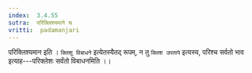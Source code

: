 ```yaml
---
index:  3.4.55
sutra:  परिक्लिश्यमाने च
vritti:  padamanjari
---
```


परिक्लिश्यमान इति । `क्लिशू विबाधने` इत्येतस्यैतद् रूपम्, न तु `क्लिश उपतापे` इत्यस्य, परिश्च सर्वतो भाव इत्याह---परिक्लेशः सर्वंतो विबाधनमिति ।।
